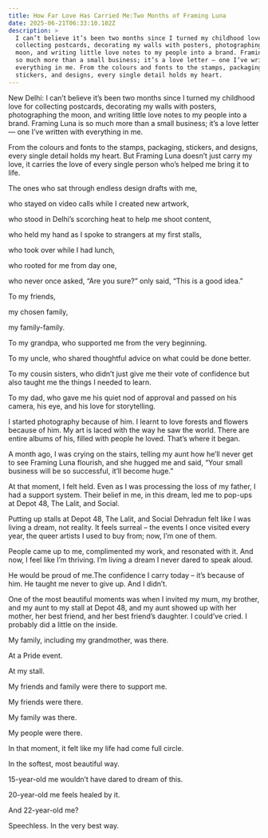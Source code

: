 ```yaml
---
title: How Far Love Has Carried Me:Two Months of Framing Luna
date: 2025-06-21T06:33:10.102Z
description: >
  I can’t believe it’s been two months since I turned my childhood love for
  collecting postcards, decorating my walls with posters, photographing the
  moon, and writing little love notes to my people into a brand. Framing Luna is
  so much more than a small business; it’s a love letter — one I’ve written with
  everything in me. From the colours and fonts to the stamps, packaging,
  stickers, and designs, every single detail holds my heart.
---
```

New Delhi: I can’t believe it’s been two months since I turned my childhood love for collecting postcards, decorating my walls with posters, photographing the moon, and writing little love notes to my people into a brand. Framing Luna is so much more than a small business; it’s a love letter — one I’ve written with everything in me.

From the colours and fonts to the stamps, packaging, stickers, and designs, every single detail holds my heart. But Framing Luna doesn’t just carry my love, it carries the love of every single person who’s helped me bring it to life.

The ones who sat through endless design drafts with me,

who stayed on video calls while I created new artwork,

who stood in Delhi’s scorching heat to help me shoot content,

who held my hand as I spoke to strangers at my first stalls,

who took over while I had lunch,

who rooted for me from day one,

who never once asked, “Are you sure?” only said, “This is a good idea.”

To my friends,

my chosen family,

my family-family.

To my grandpa, who supported me from the very beginning.

To my uncle, who shared thoughtful advice on what could be done better.

To my cousin sisters, who didn’t just give me their vote of confidence but also taught me the things I needed to learn.

To my dad, who gave me his quiet nod of approval and passed on his camera, his eye, and his love for storytelling.

I started photography because of him. I learnt to love forests and flowers because of him. My art is laced with the way he saw the world. There are entire albums of his, filled with people he loved. That’s where it began.

A month ago, I was crying on the stairs, telling my aunt how he’ll never get to see Framing Luna flourish, and she hugged me and said, “Your small business will be so successful, it’ll become huge.”

At that moment, I felt held. Even as I was processing the loss of my father, I had a support system. Their belief in me, in this dream, led me to pop-ups at Depot 48, The Lalit, and Social.

Putting up stalls at Depot 48, The Lalit, and Social Dehradun felt like I was living a dream, not reality. It feels surreal – the events I once visited every year, the queer artists I used to buy from; now, I’m one of them.

People came up to me, complimented my work, and resonated with it. And now, I feel like I’m thriving. I’m living a dream I never dared to speak aloud.

He would be proud of me.The confidence I carry today – it’s because of him. He taught me never to give up. And I didn’t.

One of the most beautiful moments was when I invited my mum, my brother, and my aunt to my stall at Depot 48, and my aunt showed up with her mother, her best friend, and her best friend’s daughter. I could’ve cried. I probably did a little on the inside.

My family, including my grandmother, was there.

At a Pride event.

At my stall.

My friends and family were there to support me.

My friends were there.

My family was there.

My people were there.

In that moment, it felt like my life had come full circle.

In the softest, most beautiful way. 

15-year-old me wouldn’t have dared to dream of this.

20-year-old me feels healed by it.

And 22-year-old me?

Speechless. In the very best way.